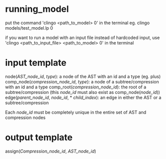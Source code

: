 # running_model

put the command 'clingo <path_to_model> 0' in the terminal
eg. clingo models/test_model.lp 0

if you want to run a model with an input file instead of hardcoded input, use
'clingo <path_to_input_file> <path_to_model> 0' in the terminal


# input template
node(*AST_node_id*, *type*): a node of the AST with an id and a type (eg. plus)
comp_node(*compression_node_id*, *type*): a node of a subtree/compression with an id and a type
comp_root(*compression_node_id*): the root of a subtree/compression (this *node_id* must also exist as comp_node(*node_id*))
edge(*parent_node_id*, *node_id*, * *child_index*): an edge in either the AST or a subtree/compression

Each *node_id* must be completely unique in the entire set of AST and compression nodes

# output template
assign(*Compression_node_id*, *AST_node_id*)